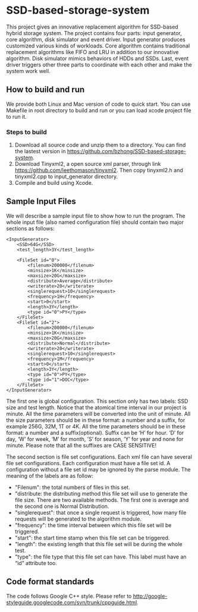 SSD-based-storage-system
========================
This project gives an innovative replacement algorithm for SSD-based hybrid storage system. The project contains four parts: input generator, core algorithm, disk simulator and event driver. Input generator produces customized various kinds of workloads. Core algorithm contains traditional replacement algorithms like FIFO and LRU in addition to our innovative algorithm. Disk simulator mimics behaviors of HDDs and SSDs. Last, event driver triggers other three parts to coordinate with each other and make the system work well.

## How to build and run

We provide both Linux and Mac version of code to quick start. You can use Makefile in root directory to build and run or you can load xcode project file to run it.

### Steps to build

1. Download all source code and unzip them to a directory. You can find the lastest version in https://github.com/bzhong/SSD-based-storage-system.
2. Download Tinyxml2, a open source xml parser, through link https://github.com/leethomason/tinyxml2. Then copy tinyxml2.h and tinyxml2.cpp to input_generator directory.
3. Compile and build using Xcode.

## Sample Input Files

We will describe a sample input file to show how to run the program. The whole input file (also named configuration file) should contain two major sections as follows:

```
<InputGenerator>
	<SSD>64G</SSD>
	<test_length>3Y</test_length>

	<FileSet id="0">
		<filenum>200000</filenum>
		<minsize>1K</minsize>
		<maxsize>20G</maxsize>
		<distribute>Average</distribute>
		<writerate>20</writerate>
		<singlerequest>10</singlerequest>
		<frequency>1H</frequency>
		<start>0</start>
		<length>3Y</length>
		<type id="0">PY</type>
	</FileSet>
	<FileSet id="2">
		<filenum>200000</filenum>
		<minsize>1K</minsize>
		<maxsize>20G</maxsize>
		<distribute>Normal</distribute>
		<writerate>20</writerate>
		<singlerequest>10</singlerequest>
		<frequency>1M</frequency>
		<start>0</start>
		<length>3Y</length>
		<type id="0">PY</type>
		<type id="1">DOC</type>
	</FileSet>
</InputGenerator>
```

The first one is global configuration. This section only has two labels: SSD size and test length. Notice that the atomical time interval in our project is minute. All the time parameters will be converted into the unit of minute. All the size parameters should be in these format: a number and a suffix, for example 256G, 32M, 1T or 4K. All the time parameters should be in these format: a number and a suffix(optional). Suffix can be ‘H’ for hour. ‘D’ for day, ‘W’ for week, ‘M’ for month, ’S’ for season, ’Y’ for year and none for minute. Please note that all the suffixes are CASE SENSITIVE!

The second section is file set configurations. Each xml file can have several file set configurations. Each configuration must have a file set id. A configuration without a file set id may be ignored by the parse module. The meaning of the labels are as follow:

- "Filenum": the total numbers of files in this set. 
- "distribute: the distributing method this file set will use to generate the file size. There are two available methods. The first one is average and the second one is Normal Distribution.
- "singlerequest":	that once a single request is triggered, how many file requests will be generated to the algorithm module.
- "frequency":	the time interval between which this file set will be triggered.
- "start":	the start time stamp when this file set can be triggered.
- "length":	the existing length that this file set will be during the whole test.
- "type":	the file type that this file set can have. This label must have an “id” attribute too.

## Code format standards

The code follows Google C++ style. Please refer to http://google-styleguide.googlecode.com/svn/trunk/cppguide.html.

